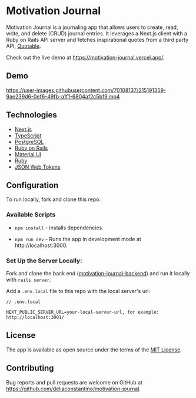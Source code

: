 # Motivation Journal

Motivation Journal is a journaling app that allows users to create, read, write, and delete (CRUD) journal entries. It leverages a Next.js client with a Ruby on Rails API server and fetches inspirational quotes from a third party API, [Quotable](https://github.com/lukePeavey/quotable).

Check out the live demo at https://motivation-journal.vercel.app/.

## Demo

https://user-images.githubusercontent.com/70108137/215191359-9ae239d6-0ef6-49fb-a1f1-6804af2c5bf9.mp4

## Technologies
- [Next.js](https://nextjs.org/)
- [TypeScript](https://www.typescriptlang.org/)
- [PostgreSQL](https://www.postgresql.org/)
- [Ruby on Rails](https://rubyonrails.org/)
- [Material UI](https://mui.com/)
- [Ruby](https://www.ruby-lang.org/en/)
- [JSON Web Tokens](https://jwt.io/)

## Configuration

To run locally, fork and clone this repo.

### Available Scripts

- `npm install` - installs dependencies.

- `npm run dev` - Runs the app in development mode at http://localhost:3000.

### Set Up the Server Locally:
Fork and clone the back end ([motivation-journal-backend](https://github.com/deliaconstantino/motivation-journal-backend)) and run it locally with `rails server`.

Add a `.env.local` file to this repo with the local server's url:
```
// .env.local

NEXT_PUBLIC_SERVER_URL=your-local-server-url, for example: http://localhost:3001/
```

## License

The app is available as open source under the terms of the [MIT License](https://opensource.org/licenses/MIT).

## Contributing

Bug reports and pull requests are welcome on GitHub at https://github.com/deliaconstantino/motivation-journal. 
